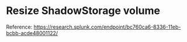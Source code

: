 Resize ShadowStorage volume
===========================

Reference: https://research.splunk.com/endpoint/bc760ca6-8336-11eb-bcbb-acde48001122/

